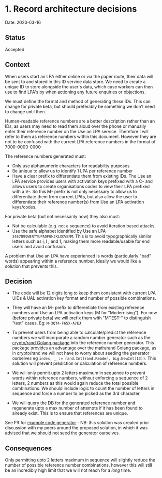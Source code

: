 # 1. Record architecture decisions

Date: 2023-03-16

## Status

Accepted

## Context

When users start an LPA either online or via the paper route, their data will be sent to and stored in this ID service data store. We need to create a unique ID to store alongside the user's data, which case workers can then use to find LPA's by when actioning any future enquiries or objections.

We must define the format and method of generating these IDs. This can change for private beta, but should preferably be something we don’t need to change until then.

Human-readable reference numbers are a better description rather than an IDs, as users may need to read them aloud over the phone or manually enter their reference number on the Use an LPA service. Therefore I will refer to them as reference numbers within this document. However they are not to be confused with the current LPA reference numbers in the format of 7000-0000-0000

The reference numbers generated must:
- Only use alphanumeric characters for readability purposes
- Be unique to allow us to identify 1 LPA per reference number
- Have a clear prefix to differentiate them from existing IDs. The Use an LPA service provides users with activation keys prefixed with a C- and allows users to create organisations codes to view their LPA prefixed with a V-. So this M- prefix is not only necessary to allow us to differentiate them from current LPAs, but also allow the user to differentiate their reference number(s) from Use an LPA activation keys/codes.


For private beta (but not necessarily now) they also must:
- Not be calculable (e.g. not a sequence) to avoid iteration based attacks.
- Use the safe alphabet identified by Use an LPA `346789QWERTYUPADFGHJKLXCVBNM`. This is to avoid typographically similar letters such as i, l , and 1, making them more readable/usable for end users and avoid confusion.




A problem that Use an LPA have experienced is words (particularly "bad" words) appearing within a reference number, ideally we would like a solution that prevents this.

## Decision

- The code will be 12 digits long to keep them consistent with current LPA UIDs & UAL activation key format and number of possible combinations. 
- They will have an M- prefix to differentiate from existing reference numbers and Use an LPA activation keys (M for "Modernising"). For now (before private beta) we will prefix them with "MTEST-" to distinguish "test" cases.
Eg: `M-3QT4-F65X-A7EJ`

- To prevent users from being able to calculate/predict the reference numbers we will incorporate a random number generator such as the [crypto/rand Golang package](https://pkg.go.dev/crypto/rand) into the reference number generator. This package provides an advantage over the [math/rand Golang package](https://pkg.go.dev/math/rand), as in crypto/rand we will not have to worry about seeding the generator ourselves eg `index, _ := rand.Int(rand.Reader, big.NewInt(13))`. This solution will prevent prediction or calculation of reference numbers.

- We will only permit upto 2 letters maximum in sequence to prevent words within reference numbers, without enforcing a sequence of 2 letters, 2 numbers as this would again reduce the total possible combinations. We should include logic to count the number of letters in sequence and force a number to be picked as the 3rd character.
- We will query the DB for the generated reference number and regenerate upto a max number of attempts if it has been found to already exist. This is to ensure that references are unique.

See PR for [example code generator](https://github.com/ministryofjustice/opg-data-lpa-id/pull/10) - NB: this solution was created prior discussion with my peers around the proposed solution, in which it was advised that we should not seed the generator ourselves.

## Consequences

Only permitting upto 2 letters maximum in sequence will slightly reduce the number of possible reference number combinations, however this will still be an incredibly high limit that we will not reach for a *long* time. 
